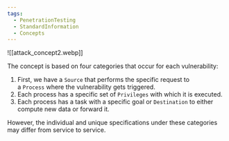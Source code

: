 ```yaml
---
tags:
  - PenetrationTesting
  - StandardInformation
  - Concepts
---
```


![[attack_concept2.webp]]

The concept is based on four categories that occur for each vulnerability:

1. First, we have a `Source` that performs the specific request to a `Process` where the vulnerability gets triggered. 
2. Each process has a specific set of `Privileges` with which it is executed. 
3. Each process has a task with a specific goal or `Destination` to either compute new data or forward it. 

However, the individual and unique specifications under these categories may differ from service to service.